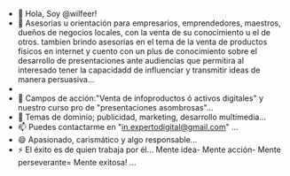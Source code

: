 - 👋 Hola, Soy @wilfeer!
- 👀 Asesorias u orientación para empresarios, emprendedores, maestros, dueños de negocios locales, con la venta de su conocimiento u el de otros. tambien brindo asesorias en el tema de la venta de productos fisicos en internet y cuento con un plus de conocimiento sobre el desarrollo de presentaciones ante audiencias que permitira al interesado tener la capacidadd de influenciar y transmitir ideas de manera persuasiva...
- 
- 🌱 Campos de acción:"Venta de infoproductos ó activos digitales" y nuestro curso pro de "presentaciones asombrosas"...
- 💞️ Temas de dominio; publicidad, marketing, desarrollo multimedia...
- 📫 Puedes contactarme en "in.expertodigital@gmail.com" ...
- 😄 Apasionado, carismático y algo responsable...
- ⚡ El éxito es de quien trabaja por él... Mente idea- Mente acción- Mente perseverante= Mente exitosa! ...

<!---
wilfeer/wilfeer is a ✨ special ✨ repository because its `README.md` (this file) appears on your GitHub profile.
You can click the Preview link to take a look at your changes.
--->
